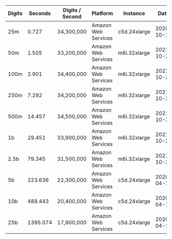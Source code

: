 | Digits | Seconds | Digits / Second | Platform | Instance | Date | Files |
| ------ | ------- | --------------- | -------- | -------- | ---- | ----- |
| 25m | 0.727 | 34,300,000 | Amazon Web Services | c5d.24xlarge | 2020-10-10 | [cfg](../Amazon%20Web%20Services/c5d.24xlarge/Log%2810%29%20%5Bmachin-primary%5D/Log%2810%29%20-%2020201010-104302.cfg) [out](../Amazon%20Web%20Services/c5d.24xlarge/Log%2810%29%20%5Bmachin-primary%5D/Log%2810%29%20-%2020201010-104302.out) [txt](../Amazon%20Web%20Services/c5d.24xlarge/Log%2810%29%20%5Bmachin-primary%5D/Log%2810%29%20-%2020201010-104302.txt) |
| 50m | 1.505 | 33,200,000 | Amazon Web Services | m6i.32xlarge | 2021-10-29 | [cfg](../Amazon%20Web%20Services/m6i.32xlarge/Log%2810%29%20%5Bmachin-primary%5D/Log%2810%29%20-%2020211029-161455.cfg) [out](../Amazon%20Web%20Services/m6i.32xlarge/Log%2810%29%20%5Bmachin-primary%5D/Log%2810%29%20-%2020211029-161455.out) [txt](../Amazon%20Web%20Services/m6i.32xlarge/Log%2810%29%20%5Bmachin-primary%5D/Log%2810%29%20-%2020211029-161455.txt) |
| 100m | 2.901 | 34,400,000 | Amazon Web Services | m6i.32xlarge | 2021-10-29 | [cfg](../Amazon%20Web%20Services/m6i.32xlarge/Log%2810%29%20%5Bmachin-primary%5D/Log%2810%29%20-%2020211029-161509.cfg) [out](../Amazon%20Web%20Services/m6i.32xlarge/Log%2810%29%20%5Bmachin-primary%5D/Log%2810%29%20-%2020211029-161509.out) [txt](../Amazon%20Web%20Services/m6i.32xlarge/Log%2810%29%20%5Bmachin-primary%5D/Log%2810%29%20-%2020211029-161509.txt) |
| 250m | 7.292 | 34,200,000 | Amazon Web Services | m6i.32xlarge | 2021-10-29 | [cfg](../Amazon%20Web%20Services/m6i.32xlarge/Log%2810%29%20%5Bmachin-primary%5D/Log%2810%29%20-%2020211029-161528.cfg) [out](../Amazon%20Web%20Services/m6i.32xlarge/Log%2810%29%20%5Bmachin-primary%5D/Log%2810%29%20-%2020211029-161528.out) [txt](../Amazon%20Web%20Services/m6i.32xlarge/Log%2810%29%20%5Bmachin-primary%5D/Log%2810%29%20-%2020211029-161528.txt) |
| 500m | 14.457 | 34,500,000 | Amazon Web Services | m6i.32xlarge | 2021-10-29 | [cfg](../Amazon%20Web%20Services/m6i.32xlarge/Log%2810%29%20%5Bmachin-primary%5D/Log%2810%29%20-%2020211029-172911.cfg) [out](../Amazon%20Web%20Services/m6i.32xlarge/Log%2810%29%20%5Bmachin-primary%5D/Log%2810%29%20-%2020211029-172911.out) [txt](../Amazon%20Web%20Services/m6i.32xlarge/Log%2810%29%20%5Bmachin-primary%5D/Log%2810%29%20-%2020211029-172911.txt) |
| 1b | 29.451 | 33,900,000 | Amazon Web Services | m6i.32xlarge | 2021-10-29 | [cfg](../Amazon%20Web%20Services/m6i.32xlarge/Log%2810%29%20%5Bmachin-primary%5D/Log%2810%29%20-%2020211029-172944.cfg) [out](../Amazon%20Web%20Services/m6i.32xlarge/Log%2810%29%20%5Bmachin-primary%5D/Log%2810%29%20-%2020211029-172944.out) [txt](../Amazon%20Web%20Services/m6i.32xlarge/Log%2810%29%20%5Bmachin-primary%5D/Log%2810%29%20-%2020211029-172944.txt) |
| 2.5b | 79.345 | 31,500,000 | Amazon Web Services | m6i.32xlarge | 2021-10-29 | [cfg](../Amazon%20Web%20Services/m6i.32xlarge/Log%2810%29%20%5Bmachin-primary%5D/Log%2810%29%20-%2020211029-204845.cfg) [out](../Amazon%20Web%20Services/m6i.32xlarge/Log%2810%29%20%5Bmachin-primary%5D/Log%2810%29%20-%2020211029-204845.out) [txt](../Amazon%20Web%20Services/m6i.32xlarge/Log%2810%29%20%5Bmachin-primary%5D/Log%2810%29%20-%2020211029-204845.txt) |
| 5b | 223.636 | 22,300,000 | Amazon Web Services | c5d.24xlarge | 2020-04-18 | [cfg](../Amazon%20Web%20Services/c5d.24xlarge/Log%2810%29%20%5Bmachin-primary%5D/Log%2810%29%20-%2020200418-163348.cfg) [out](../Amazon%20Web%20Services/c5d.24xlarge/Log%2810%29%20%5Bmachin-primary%5D/Log%2810%29%20-%2020200418-163348.out) [txt](../Amazon%20Web%20Services/c5d.24xlarge/Log%2810%29%20%5Bmachin-primary%5D/Log%2810%29%20-%2020200418-163348.txt) |
| 10b | 488.443 | 20,400,000 | Amazon Web Services | c5d.24xlarge | 2020-04-18 | [cfg](../Amazon%20Web%20Services/c5d.24xlarge/Log%2810%29%20%5Bmachin-primary%5D/Log%2810%29%20-%2020200418-164222.cfg) [out](../Amazon%20Web%20Services/c5d.24xlarge/Log%2810%29%20%5Bmachin-primary%5D/Log%2810%29%20-%2020200418-164222.out) [txt](../Amazon%20Web%20Services/c5d.24xlarge/Log%2810%29%20%5Bmachin-primary%5D/Log%2810%29%20-%2020200418-164222.txt) |
| 25b | 1395.074 | 17,900,000 | Amazon Web Services | c5d.24xlarge | 2020-04-18 | [cfg](../Amazon%20Web%20Services/c5d.24xlarge/Log%2810%29%20%5Bmachin-primary%5D/Log%2810%29%20-%2020200418-170645.cfg) [out](../Amazon%20Web%20Services/c5d.24xlarge/Log%2810%29%20%5Bmachin-primary%5D/Log%2810%29%20-%2020200418-170645.out) [txt](../Amazon%20Web%20Services/c5d.24xlarge/Log%2810%29%20%5Bmachin-primary%5D/Log%2810%29%20-%2020200418-170645.txt) |
